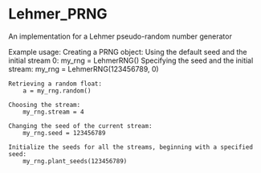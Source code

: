 Lehmer_PRNG
===========

An implementation for a Lehmer pseudo-random number generator

Example usage:
    Creating a PRNG object:
    Using the default seed and the initial stream 0:
        my_rng = LehmerRNG()
    Specifying the seed and the initial stream:
        my_rng = LehmerRNG(123456789, 0)

    Retrieving a random float:
        a = my_rng.random()

    Choosing the stream:
        my_rng.stream = 4

    Changing the seed of the current stream:
        my_rng.seed = 123456789

    Initialize the seeds for all the streams, beginning with a specified seed:
        my_rng.plant_seeds(123456789)
